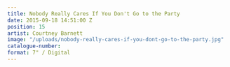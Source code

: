 ```yaml
---
title: Nobody Really Cares If You Don't Go to the Party
date: 2015-09-18 14:51:00 Z
position: 15
artist: Courtney Barnett
image: "/uploads/nobody-really-cares-if-you-dont-go-to-the-party.jpg"
catalogue-number: 
format: 7" / Digital
---
```


